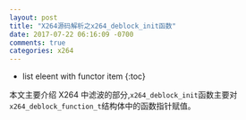 ```yaml
---
layout: post
title: "X264源码解析之x264_deblock_init函数"
date: 2017-07-22 06:16:09 -0700
comments: true
categories: x264
---
```


* list eleent with functor item
{:toc}

本文主要介绍 X264 中滤波的部分,`x264_deblock_init`函数主要对`x264_deblock_function_t`结构体中的函数指针赋值。  
<!--more-->





